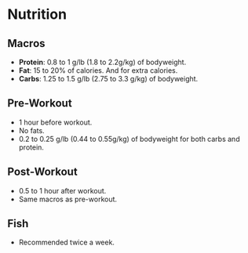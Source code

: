 # Nutrition
## Macros
- **Protein**: 0.8 to 1 g/lb (1.8 to 2.2g/kg) of bodyweight.
- **Fat**: 15 to 20% of calories. And for extra calories.
- **Carbs**: 1.25 to 1.5 g/lb (2.75 to 3.3 g/kg) of bodyweight.

## Pre-Workout
- 1 hour before workout.
- No fats.
- 0.2 to 0.25 g/lb (0.44 to 0.55g/kg) of bodyweight for both carbs and protein.

## Post-Workout
- 0.5 to 1 hour after workout.
- Same macros as pre-workout.

## Fish
- Recommended twice a week.